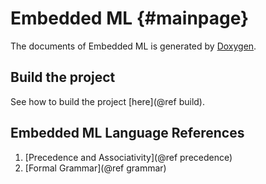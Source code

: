 # Embedded ML  {#mainpage}
The documents of Embedded ML is generated by [Doxygen](http://www.doxygen.org/).

## Build the project
See how to build the project [here](@ref build).

## Embedded ML Language References
1. [Precedence and Associativity](@ref precedence)
1. [Formal Grammar](@ref grammar)
